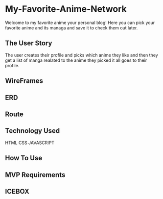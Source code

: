 # My-Favorite-Anime-Network
Welcome to my favorite anime your personal blog! Here you can pick your favorite anime and its managa and save it to check them out later.


## The User Story 
The user creates their profile and picks which anime they like and then they get a list of manga realated to the anime they picked it all goes to their profile.

## WireFrames

## ERD

## Route

## Technology Used
HTML
CSS
JAVASCRIPT

## How To Use

## MVP Requirements

## ICEBOX